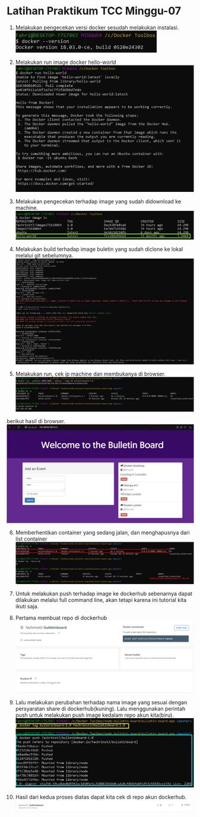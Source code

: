 <h1>Latihan Praktikum TCC Minggu-07 </h1>

1. Melakukan pengecekan versi docker sesudah melakukan instalasi.
![docver](dockver.jpg)

2. Melakukan run image docker hello-world
![docver](runcont.jpg)

3. Melakukan pengecekan terhadap image yang sudah didownload ke machine.
![docver](downimg.jpg)

4. Melakukan build terhadap image buletin yang sudah diclone ke lokal melalui git sebelumnya. 
![docver](builimg.jpg)

5. Melakukan run, cek ip machine dan membukanya di browser.
![docver](runribet.jpg)

berikut hasil di browser.
![docver](localhost.jpg)

6. Memberhentikan container yang sedang jalan, dan menghapusnya dari list container
![docver](remove.jpg)

7. Untuk melakukan push terhadap image ke dockerhub sebenarnya dapat dilakukan melalui full command line, akan tetapi karena ini tutorial kita ikuti saja.

8. Pertama membuat repo di dockerhub
![docver](buatrepo.jpg)

9. Lalu melakukan perubahan terhadap nama image yang sesuai dengan persyaratan share di dockerhub(kuning). Lalu menggunakan perintah push untuk melakukan push image kedalam repo akun kita(biru).
![docver](push.jpg)

10. Hasil dari kedua proses diatas dapat kita cek di repo akun dockerhub. 
![docver](hasilrepo.jpg)





